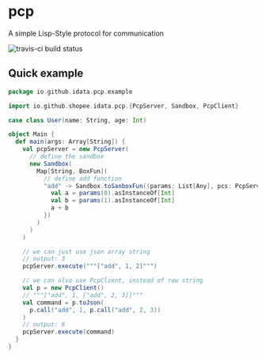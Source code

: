 # pcp

A simple Lisp-Style protocol for communication

![travis-ci build status](https://travis-ci.com/idata-shopee/pcp.svg?branch=master)

## Quick example

```scala
package io.github.idata.pcp.example

import io.github.shopee.idata.pcp.{PcpServer, Sandbox, PcpClient}

case class User(name: String, age: Int)

object Main {
  def main(args: Array[String]) {
    val pcpServer = new PcpServer(
      // define the sandbox
      new Sandbox(
        Map[String, BoxFun](
          // define add function
          "add" -> Sandbox.toSanboxFun((params: List[Any], pcs: PcpServer) => {
            val a = params(0).asInstanceOf[Int]
            val b = params(1).asInstanceOf[Int]
            a + b
          })
        )
      )
    )

    // we can just use json array string
    // output: 3
    pcpServer.execute("""["add", 1, 2]""")

    // we can also use PcpClient, instead of raw string
    val p = new PcpClient()
    // """["add", 1, ["add", 2, 3]]"""
    val command = p.toJson(
      p.call("add", 1, p.call("add", 2, 3))
    )
    // output: 6
    pcpServer.execute(command)
  }
}
```

